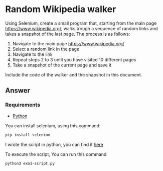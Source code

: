# Random Wikipedia walker

Using Selenium, create a small program that, starting from the main page https://www.wikipedia.org/, walks trough a sequence of random links and takes a snapshot of the last page.
The process is as follows:

 1. Navigate to the main page https://www.wikipedia.org/
 2. Select a random link in the page
 3. Navigate to the link
 4. Repeat steps 2 to 3 until you have visited 10 different pages
 5. Take a snapshot of the current page and save it

Include the code of the walker and the snapshot in this document.

## Answer

### Requirements
- [Python](https://www.python.org/downloads/)

You can install selenium, using this command:
```bash
pip install selenium
```
I wrote the script in python, you can find it [here](../codes/exo1-script.py)

To execute the script, You can run this command
```bash
python3 exo1-script.py
```

